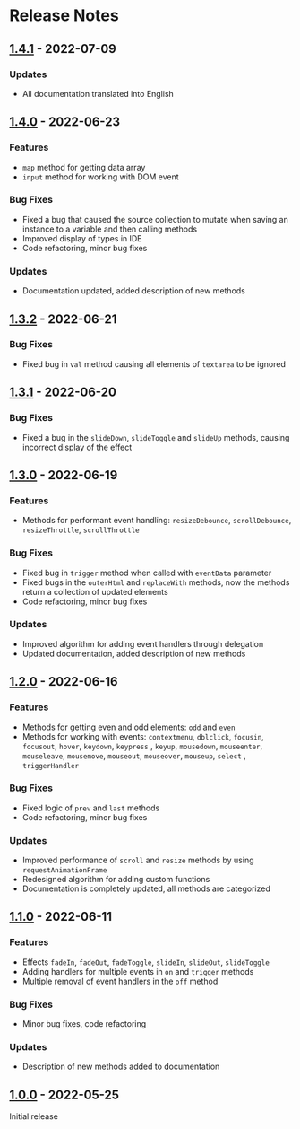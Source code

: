 # Release Notes

[1.4.1]: https://github.com/digikid/dom-element/releases/tag/1.4.1

## [1.4.1] - 2022-07-09

### Updates

- All documentation translated into English

[1.4.0]: https://github.com/digikid/dom-element/releases/tag/1.4.0

## [1.4.0] - 2022-06-23

### Features

- `map` method for getting data array
- `input` method for working with DOM event

### Bug Fixes

- Fixed a bug that caused the source collection to mutate when saving an instance to a variable and then
  calling methods
- Improved display of types in IDE
- Code refactoring, minor bug fixes

### Updates

- Documentation updated, added description of new methods

[1.3.2]: https://github.com/digikid/dom-element/releases/tag/1.3.2

## [1.3.2] - 2022-06-21

### Bug Fixes

- Fixed bug in `val` method causing all elements of `textarea` to be ignored

[1.3.1]: https://github.com/digikid/dom-element/releases/tag/1.3.1

## [1.3.1] - 2022-06-20

### Bug Fixes

- Fixed a bug in the `slideDown`, `slideToggle` and `slideUp` methods, causing incorrect display of the effect

[1.3.0]: https://github.com/digikid/dom-element/releases/tag/1.3.0

## [1.3.0] - 2022-06-19

### Features

- Methods for performant event handling: `resizeDebounce`, `scrollDebounce`, `resizeThrottle`, `scrollThrottle`

### Bug Fixes

- Fixed bug in `trigger` method when called with `eventData` parameter
- Fixed bugs in the `outerHtml` and `replaceWith` methods, now the methods return a collection of updated elements
- Code refactoring, minor bug fixes

### Updates

- Improved algorithm for adding event handlers through delegation
- Updated documentation, added description of new methods

[1.2.0]: https://github.com/digikid/dom-element/releases/tag/1.2.0

## [1.2.0] - 2022-06-16

### Features

- Methods for getting even and odd elements: `odd` and `even`
- Methods for working with events: `contextmenu`, `dblclick`, `focusin`, `focusout`, `hover`, `keydown`, `keypress`
  , `keyup`, `mousedown`, `mouseenter`, `mouseleave`, `mousemove`, `mouseout`, `mouseover`, `mouseup`, `select`
  , `triggerHandler`

### Bug Fixes

- Fixed logic of `prev` and `last` methods
- Code refactoring, minor bug fixes

### Updates

- Improved performance of `scroll` and `resize` methods by using `requestAnimationFrame`
- Redesigned algorithm for adding custom functions
- Documentation is completely updated, all methods are categorized

[1.1.0]: https://github.com/digikid/dom-element/releases/tag/1.1.0

## [1.1.0] - 2022-06-11

### Features

- Effects `fadeIn`, `fadeOut`, `fadeToggle`, `slideIn`, `slideOut`, `slideToggle`
- Adding handlers for multiple events in `on` and `trigger` methods
- Multiple removal of event handlers in the `off` method

### Bug Fixes

- Minor bug fixes, code refactoring

### Updates

- Description of new methods added to documentation

[1.0.0]: https://github.com/digikid/dom-element/releases/tag/1.0.0

## [1.0.0] - 2022-05-25

Initial release
